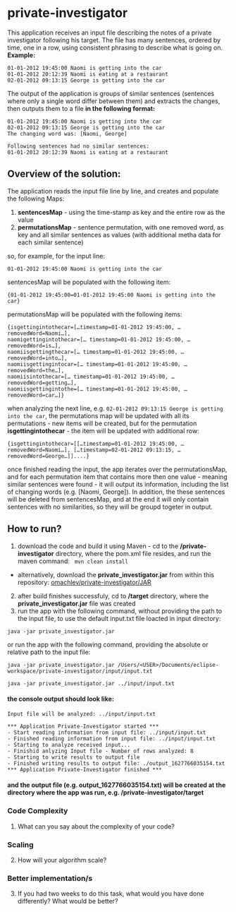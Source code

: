 # private-investigator

This application receives an input file describing the notes of a private investigator following his target.
The file has many sentences, ordered by time, one in a row, using consistent phrasing to describe what is going on.
<br>**Example:**
```
01-01-2012 19:45:00 Naomi is getting into the car
01-01-2012 20:12:39 Naomi is eating at a restaurant
02-01-2012 09:13:15 George is getting into the car
```
The output of the application is groups of similar sentences (sentences where only a single word differ between them) and extracts the changes, then outputs them to a file **in the following format:** 
```
01-01-2012 19:45:00 Naomi is getting into the car
02-01-2012 09:13:15 George is getting into the car
The changing word was: [Naomi, George]

Following sentences had no similar sentences:
01-01-2012 20:12:39 Naomi is eating at a restaurant
```

## Overview of the solution: 

The application reads the input file line by line, and creates and populate the following Maps: 
1. **sentencesMap** - using the time-stamp as key and the entire row as the value
2. **permutationsMap** - sentence permutation, with one removed word, as key and all similar sentences as values (with additional metha data for each similar sentence)

so, for example, for the input line: 
```
01-01-2012 19:45:00 Naomi is getting into the car
```
sentencesMap will be populated with the following item: 
```
{01-01-2012 19:45:00=01-01-2012 19:45:00 Naomi is getting into the car}
```
permutationsMap will be populated with the following items:
```
{isgettingintothecar=[…timestamp=01-01-2012 19:45:00, … removedWord=Naomi…], 
naomigettingintothecar=[… timestamp=01-01-2012 19:45:00, …  removedWord=is…], 
naomiisgettingthecar=[… timestamp=01-01-2012 19:45:00, … removedWord=into…], 
naomiisgettingintocar=[… timestamp=01-01-2012 19:45:00, … removedWord=the…], 
naomiisintothecar=[… timestamp=01-01-2012 19:45:00, … removedWord=getting…], 
naomiisgettingintothe=[… timestamp=01-01-2012 19:45:00, … removedWord=car…]}
```

when analyzing the next line, e.g. ```02-01-2012 09:13:15 George is getting into the car```, the permutations map will be updated with all its permutations - new items will be created, but for the permutation  **isgettingintothecar** - the item will be updated with additional row:
```
{isgettingintothecar=[[…timestamp=01-01-2012 19:45:00, … removedWord=Naomi…], […timestamp=02-01-2012 09:13:15, … removedWord=George…]]....}
```

once finished reading the input, the app iterates over the permutationsMap, and for each permutation item that contains more then one value - meaning similar sentences were found - it will output its information, including the list of changing words (e.g. [Naomi, George]). In addition, the these sentences will be deleted from sentencesMap, and at the end it will only contain sentences with no similarities, so they will be groupd togeter in output.

## How to run?

1. download the code and build it using Maven - cd to the **/private-investigator** directory, where the pom.xml file resides, and run the maven command:
```  mvn clean install ```
- alternatively, download the **private_investigator.jar** from within this repository: [omachlev/private-investigator/JAR](https://github.com/omachlev/private-investigator/tree/master/JAR)
2. after build finishes successfuly, cd to **/target** directory, where the **private_investigator.jar** file was created
3. run the app with the following command, without providing the path to the input file, to use the default input.txt file loacted in input directory:
```
java -jar private_investigator.jar
```
or
run the app with the following command, providing the absolute or relative path to the input file:
```
java -jar private_investigator.jar /Users/<USER>/Documents/eclipse-workspace/private-investigator/input/input.txt
```
```
java -jar private_investigator.jar ../input/input.txt
```

#### the console output should look like:

```
Input file will be analyzed: ../input/input.txt

*** Application Private-Investigator started ***
- Start reading information from input file: ../input/input.txt
- Finished reading information from input file: ../input/input.txt
- Starting to analyze received input...
- Finishid anlyzing Input file - Number of rows analyzed: 8
- Starting to write results to output file
- Finished writing results to output file: ./output_1627766035154.txt
*** Application Private-Investigator finished ***
```

#### and the output file (e.g. output_1627766035154.txt) will be created at the directory where the app was run, e.g. /private-investigator/target


### Code Complexity
1. What can you say about the complexity of your code? 


### Scaling
2. How will your algorithm scale?

### Better implementation/s
3. If you had two weeks to do this task, what would you have done differently? What would be better?


